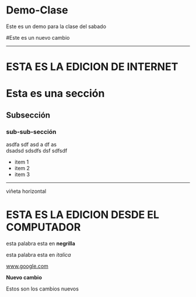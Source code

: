 # Demo-Clase
Este es un demo para la clase del sabado


#Este es un nuevo cambio

---
# ESTA ES LA EDICION DE INTERNET

# Esta es una sección

## Subsección

### sub-sub-sección

asdfa sdf
asd a
df
as    
  dsadsd
  sdsdfs
  dsf
  sdfsdf


* item 1
* item 2
* item 3

--- 
viñeta horizontal


# ESTA ES LA EDICION DESDE EL COMPUTADOR

esta palabra esta en **negrilla**

esta palabra esta en *italica*

www.google.com



**Nuevo cambio**

Estos son los cambios nuevos
